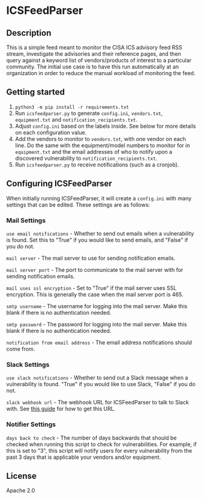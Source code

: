 # ICSFeedParser

## Description
This is a simple feed meant to monitor the CISA ICS advisory feed RSS stream, investigate the advisories and their reference pages, and then query against a keyword list of vendors/products of interest to a particular community. The initial use case is to have this run automatically at an organization in order to reduce the manual workload of monitoring the feed.

## Getting started

1. `python3 -m pip install -r requirements.txt`
2. Run `icsfeedparser.py` to generate `config.ini`, `vendors.txt`, `equipment.txt` and `notification_recipients.txt`.
3. Adjust `config.ini` based on the labels inside. See below for more details on each configuration value.
4. Add the vendors to monitor to `vendors.txt`, with one vendor on each line. Do the same with the equipment/model numbers to monitor for in `equipment.txt` and the email addresses of who to notify upon a discovered vulnerability to `notification_recipients.txt`.
5. Run `icsfeedparser.py` to receive notifications (such as a cronjob).

## Configuring ICSFeedParser

When initially running ICSFeedParser, it will create a `config.ini` with many settings that can be edited. These settings are as follows:

### Mail Settings

`use email notifications` - Whether to send out emails when a vulnerability is found. Set this to "True" if you would like to send emails, and "False" if you do not.

`mail server` - The mail server to use for sending notification emails.

`mail server port` - The port to communicate to the mail server with for sending notification emails.

`mail uses ssl encryption` - Set to "True" if the mail server uses SSL encryption. This is generally the case when the mail server port is 465.

`smtp username` - The username for logging into the mail server. Make this blank if there is no authentication needed.

`smtp password` - The password for logging into the mail server. Make this blank if there is no authentication needed.

`notification from email address` - The email address notifications should come from.

### Slack Settings

`use slack notifications` - Whether to send out a Slack message when a vulnerability is found. "True" if you would like to use Slack, "False" if you do not.

`slack webhook url` - The webhook URL for ICSFeedParser to talk to Slack with. See [this guide](https://slack.com/help/articles/115005265063-Incoming-webhooks-for-Slack) for how to get this URL.

### Notifier Settings

`days back to check` - The number of days backwards that should be checked when running this script to check for vulnerabilities. For example, if this is set to "3", this script will notify users for every vulnerability from the past 3 days that is applicable your vendors and/or equipment.

## License
Apache 2.0

